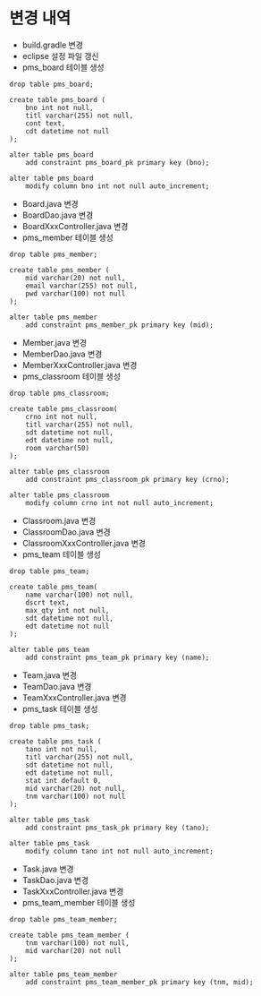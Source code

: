 # 변경 내역
- build.gradle 변경
- eclipse 설정 파일 갱신
- pms_board 테이블 생성
```
drop table pms_board;

create table pms_board (
    bno int not null,
    titl varchar(255) not null,
    cont text,
    cdt datetime not null
);

alter table pms_board
    add constraint pms_board_pk primary key (bno);

alter table pms_board
    modify column bno int not null auto_increment;   
```
- Board.java 변경
- BoardDao.java 변경
- BoardXxxController.java 변경
- pms_member 테이블 생성
```
drop table pms_member;

create table pms_member (
    mid varchar(20) not null,
    email varchar(255) not null,
    pwd varchar(100) not null
);

alter table pms_member
    add constraint pms_member_pk primary key (mid);
```
- Member.java 변경 
- MemberDao.java 변경
- MemberXxxController.java 변경
- pms_classroom 테이블 생성
```
drop table pms_classroom;

create table pms_classroom(
    crno int not null,
    titl varchar(255) not null,
    sdt datetime not null,
    edt datetime not null,
    room varchar(50)
);

alter table pms_classroom
    add constraint pms_classroom_pk primary key (crno);
    
alter table pms_classroom
    modify column crno int not null auto_increment; 
```
- Classroom.java 변경 
- ClassroomDao.java 변경
- ClassroomXxxController.java 변경
- pms_team 테이블 생성
```
drop table pms_team;

create table pms_team(
    name varchar(100) not null,
    dscrt text,
    max_qty int not null,
    sdt datetime not null,
    edt datetime not null
);

alter table pms_team
    add constraint pms_team_pk primary key (name);
```
- Team.java 변경
- TeamDao.java 변경
- TeamXxxController.java 변경
- pms_task 테이블 생성
```
drop table pms_task;

create table pms_task (
    tano int not null,
    titl varchar(255) not null,
    sdt datetime not null,
    edt datetime not null,
    stat int default 0,
    mid varchar(20) not null,
    tnm varchar(100) not null
);

alter table pms_task
    add constraint pms_task_pk primary key (tano);
    
alter table pms_task
    modify column tano int not null auto_increment;
```
- Task.java 변경
- TaskDao.java 변경
- TaskXxxController.java 변경
- pms_team_member 테이블 생성
```
drop table pms_team_member;

create table pms_team_member (
    tnm varchar(100) not null,
    mid varchar(20) not null
);

alter table pms_team_member
    add constraint pms_team_member_pk primary key (tnm, mid);
```